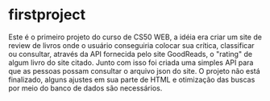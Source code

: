 # firstproject
Este é o primeiro projeto do curso de CS50 WEB, a idéia era criar um site de review de livros onde o usuário conseguiria colocar sua crítica, classificar ou consultar, através da API fornecida pelo site GoodReads, o "rating" de algum livro do site citado. Junto com isso foi criada uma simples API para que as pessoas possam consultar o arquivo json do site.
O projeto não está finalizado, alguns ajustes em sua parte de HTML e otimização das buscas por meio do banco de dados são necessários.
